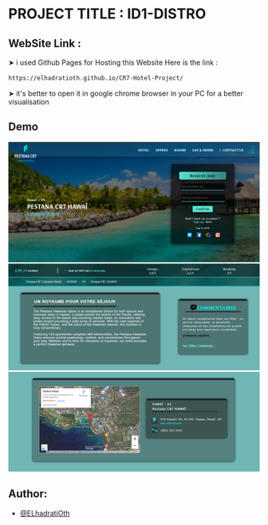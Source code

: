 
# PROJECT TITLE : ID1-DISTRO


## WebSite Link :

➤ i used Github Pages for Hosting this Website 
Here is the link : 
```bash
https://elhadratioth.github.io/CR7-Hotel-Project/ 

```
➤ it's better to open it in google chrome browser in your PC for a better visualisation

## Demo


![Texte alternatif](interface1.png)
![Texte alternatif](interface2.png)
![Texte alternatif](interface3.png)
    
## Author:

- [@ELhadratiOth](https://www.github.com/ELhadratiOth)





